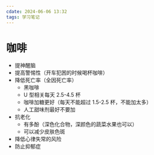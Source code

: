 ```yaml
---
cdate: 2024-06-06 13:32
tags: 学习笔记 
---
```


# 咖啡

- 提神醒脑
- 提高警惕性（开车犯困的时候喝杯咖啡）
- 降低死亡率（全因死亡率）
	- 黑咖啡
	- U 型相关每天 2.5-4.5 杯
	- 咖啡加糖更好（每天不能超过 1.5-2.5 杯，不能加太多）
	- 人工甜味剂最好不要加
- 抗老化
	- 有多酚（深色化合物，深颜色的蔬菜水果也可以）
	- 可以减少皮肤色斑
- 降低心律失常的风险
- 防止抑郁症